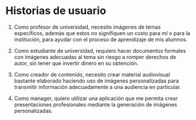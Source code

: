 # Historias de usuario

1. Como profesor de universidad, necesito imágenes de temas específicos, además que estos no signifiquen un costo para mí o para la institución, para ayudar con el proceso de aprendizaje de mis alumnos.

2. Como estudiante de universidad, requiero hacer documentos formales con imágenes adecuadas al tema sin riesgo a romper derechos de autor, sin tener que invertir dinero en su obtención. 

3. Como creador de contenido, necesito crear material audiovisual bastante elaborado haciendo uso de imágenes personalizadas para transmitir información adecuadamente a una audiencia en particular. 

4. Como manager, quiero utilizar una aplicación que me permita crear presentaciones profesionales mediante la generación de imágenes personalizadas.

